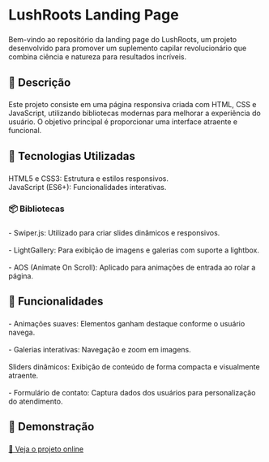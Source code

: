 <h1 align="left">LushRoots Landing Page</h1>

###

<p align="left">Bem-vindo ao repositório da landing page do LushRoots, um projeto desenvolvido para promover um suplemento capilar revolucionário que combina ciência e natureza para resultados incríveis.</p>

###

<h2 align="left">📖 Descrição</h2>

###

<p align="left">Este projeto consiste em uma página responsiva criada com HTML, CSS e JavaScript, utilizando bibliotecas modernas para melhorar a experiência do usuário. O objetivo principal é proporcionar uma interface atraente e funcional.</p>

###

<h2 align="left">🚀 Tecnologias Utilizadas</h2>

###

<p align="left">HTML5 e CSS3: Estrutura e estilos responsivos.<br>JavaScript (ES6+): Funcionalidades interativas.</p>

###

<h3 align="left">📦 Bibliotecas</h3>

###

<p align="left">- Swiper.js: Utilizado para criar slides dinâmicos e responsivos.<br><br>- LightGallery: Para exibição de imagens e galerias com suporte a lightbox.<br><br>- AOS (Animate On Scroll): Aplicado para animações de entrada ao rolar a página.</p>

###

<h2 align="left">🌟 Funcionalidades</h2>

###

<p align="left">- Animações suaves: Elementos ganham destaque conforme o usuário navega.<br><br>- Galerias interativas: Navegação e zoom em imagens.<br><br>Sliders dinâmicos: Exibição de conteúdo de forma compacta e visualmente atraente.<br><br>- Formulário de contato: Captura dados dos usuários para personalização do atendimento.</p>

###

<h2 align="left">📸 Demonstração</h2>

###


 <a href="https://joycisantos.github.io/lush-roots/" target="_blank">
 🔗 Veja o projeto online
 </a>
